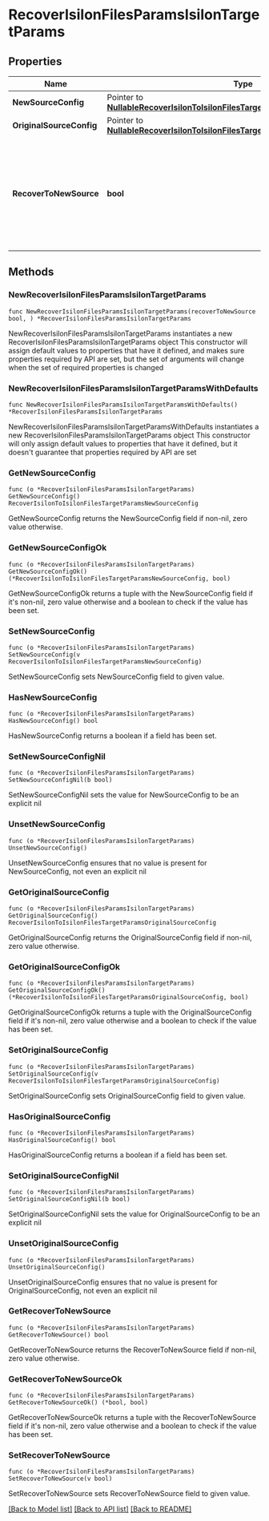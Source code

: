 # RecoverIsilonFilesParamsIsilonTargetParams

## Properties

Name | Type | Description | Notes
------------ | ------------- | ------------- | -------------
**NewSourceConfig** | Pointer to [**NullableRecoverIsilonToIsilonFilesTargetParamsNewSourceConfig**](RecoverIsilonToIsilonFilesTargetParamsNewSourceConfig.md) |  | [optional] 
**OriginalSourceConfig** | Pointer to [**NullableRecoverIsilonToIsilonFilesTargetParamsOriginalSourceConfig**](RecoverIsilonToIsilonFilesTargetParamsOriginalSourceConfig.md) |  | [optional] 
**RecoverToNewSource** | **bool** | Specifies the parameter whether the recovery should be performed to a new or the original Isilon target. | 

## Methods

### NewRecoverIsilonFilesParamsIsilonTargetParams

`func NewRecoverIsilonFilesParamsIsilonTargetParams(recoverToNewSource bool, ) *RecoverIsilonFilesParamsIsilonTargetParams`

NewRecoverIsilonFilesParamsIsilonTargetParams instantiates a new RecoverIsilonFilesParamsIsilonTargetParams object
This constructor will assign default values to properties that have it defined,
and makes sure properties required by API are set, but the set of arguments
will change when the set of required properties is changed

### NewRecoverIsilonFilesParamsIsilonTargetParamsWithDefaults

`func NewRecoverIsilonFilesParamsIsilonTargetParamsWithDefaults() *RecoverIsilonFilesParamsIsilonTargetParams`

NewRecoverIsilonFilesParamsIsilonTargetParamsWithDefaults instantiates a new RecoverIsilonFilesParamsIsilonTargetParams object
This constructor will only assign default values to properties that have it defined,
but it doesn't guarantee that properties required by API are set

### GetNewSourceConfig

`func (o *RecoverIsilonFilesParamsIsilonTargetParams) GetNewSourceConfig() RecoverIsilonToIsilonFilesTargetParamsNewSourceConfig`

GetNewSourceConfig returns the NewSourceConfig field if non-nil, zero value otherwise.

### GetNewSourceConfigOk

`func (o *RecoverIsilonFilesParamsIsilonTargetParams) GetNewSourceConfigOk() (*RecoverIsilonToIsilonFilesTargetParamsNewSourceConfig, bool)`

GetNewSourceConfigOk returns a tuple with the NewSourceConfig field if it's non-nil, zero value otherwise
and a boolean to check if the value has been set.

### SetNewSourceConfig

`func (o *RecoverIsilonFilesParamsIsilonTargetParams) SetNewSourceConfig(v RecoverIsilonToIsilonFilesTargetParamsNewSourceConfig)`

SetNewSourceConfig sets NewSourceConfig field to given value.

### HasNewSourceConfig

`func (o *RecoverIsilonFilesParamsIsilonTargetParams) HasNewSourceConfig() bool`

HasNewSourceConfig returns a boolean if a field has been set.

### SetNewSourceConfigNil

`func (o *RecoverIsilonFilesParamsIsilonTargetParams) SetNewSourceConfigNil(b bool)`

 SetNewSourceConfigNil sets the value for NewSourceConfig to be an explicit nil

### UnsetNewSourceConfig
`func (o *RecoverIsilonFilesParamsIsilonTargetParams) UnsetNewSourceConfig()`

UnsetNewSourceConfig ensures that no value is present for NewSourceConfig, not even an explicit nil
### GetOriginalSourceConfig

`func (o *RecoverIsilonFilesParamsIsilonTargetParams) GetOriginalSourceConfig() RecoverIsilonToIsilonFilesTargetParamsOriginalSourceConfig`

GetOriginalSourceConfig returns the OriginalSourceConfig field if non-nil, zero value otherwise.

### GetOriginalSourceConfigOk

`func (o *RecoverIsilonFilesParamsIsilonTargetParams) GetOriginalSourceConfigOk() (*RecoverIsilonToIsilonFilesTargetParamsOriginalSourceConfig, bool)`

GetOriginalSourceConfigOk returns a tuple with the OriginalSourceConfig field if it's non-nil, zero value otherwise
and a boolean to check if the value has been set.

### SetOriginalSourceConfig

`func (o *RecoverIsilonFilesParamsIsilonTargetParams) SetOriginalSourceConfig(v RecoverIsilonToIsilonFilesTargetParamsOriginalSourceConfig)`

SetOriginalSourceConfig sets OriginalSourceConfig field to given value.

### HasOriginalSourceConfig

`func (o *RecoverIsilonFilesParamsIsilonTargetParams) HasOriginalSourceConfig() bool`

HasOriginalSourceConfig returns a boolean if a field has been set.

### SetOriginalSourceConfigNil

`func (o *RecoverIsilonFilesParamsIsilonTargetParams) SetOriginalSourceConfigNil(b bool)`

 SetOriginalSourceConfigNil sets the value for OriginalSourceConfig to be an explicit nil

### UnsetOriginalSourceConfig
`func (o *RecoverIsilonFilesParamsIsilonTargetParams) UnsetOriginalSourceConfig()`

UnsetOriginalSourceConfig ensures that no value is present for OriginalSourceConfig, not even an explicit nil
### GetRecoverToNewSource

`func (o *RecoverIsilonFilesParamsIsilonTargetParams) GetRecoverToNewSource() bool`

GetRecoverToNewSource returns the RecoverToNewSource field if non-nil, zero value otherwise.

### GetRecoverToNewSourceOk

`func (o *RecoverIsilonFilesParamsIsilonTargetParams) GetRecoverToNewSourceOk() (*bool, bool)`

GetRecoverToNewSourceOk returns a tuple with the RecoverToNewSource field if it's non-nil, zero value otherwise
and a boolean to check if the value has been set.

### SetRecoverToNewSource

`func (o *RecoverIsilonFilesParamsIsilonTargetParams) SetRecoverToNewSource(v bool)`

SetRecoverToNewSource sets RecoverToNewSource field to given value.



[[Back to Model list]](../README.md#documentation-for-models) [[Back to API list]](../README.md#documentation-for-api-endpoints) [[Back to README]](../README.md)



